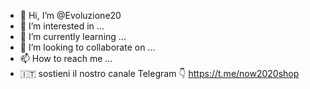 - 👋 Hi, I’m @Evoluzione20
- 👀 I’m interested in ...
- 🌱 I’m currently learning ...
- 💞️ I’m looking to collaborate on ...
- 📫 How to reach me ...
- 🇮🇹 sostieni il nostro canale
Telegram 👇
https://t.me/now2020shop
<!---
Evoluzione20/Evoluzione20 is a ✨ special ✨ repository because its `README.md` (this file) appears on your GitHub profile.
You can click the Preview link to take a look at your changes.
--->
